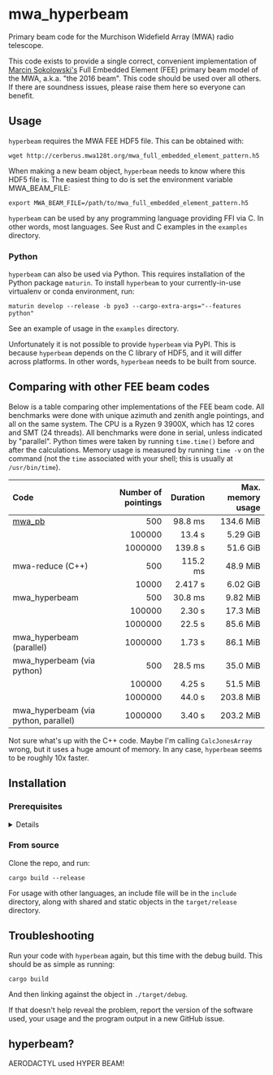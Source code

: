 # mwa_hyperbeam

Primary beam code for the Murchison Widefield Array (MWA) radio telescope.

This code exists to provide a single correct, convenient implementation of
[Marcin
Sokolowski's](https://ui.adsabs.harvard.edu/abs/2017PASA...34...62S/abstract)
Full Embedded Element (FEE) primary beam model of the MWA, a.k.a. "the 2016
beam". This code should be used over all others. If there are soundness issues,
please raise them here so everyone can benefit.

## Usage
`hyperbeam` requires the MWA FEE HDF5 file. This can be obtained with:

  `wget http://cerberus.mwa128t.org/mwa_full_embedded_element_pattern.h5`

When making a new beam object, `hyperbeam` needs to know where this HDF5 file
is. The easiest thing to do is set the environment variable MWA_BEAM_FILE:

  `export MWA_BEAM_FILE=/path/to/mwa_full_embedded_element_pattern.h5`

`hyperbeam` can be used by any programming language providing FFI via C. In
other words, most languages. See Rust and C examples in the `examples`
directory.

### Python
`hyperbeam` can also be used via Python. This requires installation of the
Python package `maturin`. To install `hyperbeam` to your currently-in-use
virtualenv or conda environment, run:

  `maturin develop --release -b pyo3 --cargo-extra-args="--features python"`

See an example of usage in the `examples` directory.

Unfortunately it is not possible to provide `hyperbeam` via PyPI. This is
because `hyperbeam` depends on the C library of HDF5, and it will differ across
platforms. In other words, `hyperbeam` needs to be built from source.

## Comparing with other FEE beam codes
Below is a table comparing other implementations of the FEE beam code. All
benchmarks were done with unique azimuth and zenith angle pointings, and all on
the same system. The CPU is a Ryzen 9 3900X, which has 12 cores and SMT (24
threads). All benchmarks were done in serial, unless indicated by "parallel".
Python times were taken by running `time.time()` before and after the
calculations. Memory usage is measured by running `time -v` on the command (not
the `time` associated with your shell; this is usually at `/usr/bin/time`).

| Code             | Number of pointings | Duration | Max. memory usage |
|:-----------------|--------------------:|---------:|------------------:|
| [mwa_pb](https://github.com/MWATelescope/mwa_pb) | 500     | 98.8 ms  | 134.6 MiB |
|                                                  | 100000  | 13.4 s   | 5.29 GiB  |
|                                                  | 1000000 | 139.8 s  | 51.6 GiB  |
| mwa-reduce (C++)                                 | 500     | 115.2 ms | 48.9 MiB  |
|                                                  | 10000   | 2.417 s  | 6.02 GiB  |
| mwa_hyperbeam                                    | 500     | 30.8 ms  | 9.82 MiB  |
|                                                  | 100000  | 2.30 s   | 17.3 MiB  |
|                                                  | 1000000 | 22.5 s   | 85.6 MiB  |
| mwa_hyperbeam (parallel)                         | 1000000 | 1.73 s   | 86.1 MiB  |
| mwa_hyperbeam (via python)                       | 500     | 28.5 ms  | 35.0 MiB  |
|                                                  | 100000  | 4.25 s   | 51.5 MiB  |
|                                                  | 1000000 | 44.0 s   | 203.8 MiB |
| mwa_hyperbeam (via python, parallel)             | 1000000 | 3.40 s   | 203.2 MiB |

Not sure what's up with the C++ code. Maybe I'm calling `CalcJonesArray` wrong,
but it uses a huge amount of memory. In any case, `hyperbeam` seems to be
roughly 10x faster.

## Installation

### Prerequisites
<details>

- Cargo and a Rust compiler. `rustup` is recommended:

  `https://www.rust-lang.org/tools/install`

  The Rust compiler must be at least version 1.47.0:
  ```bash
  $ rustc -V
  rustc 1.47.0 (18bf6b4f0 2020-10-07)
  ```

- [hdf5](https://www.hdfgroup.org/hdf5)
  - Ubuntu: `libhdf5-dev`
  - Arch: `hdf5`

</details>

### From source

Clone the repo, and run:

    cargo build --release

For usage with other languages, an include file will be in the `include`
directory, along with shared and static objects in the `target/release`
directory.

## Troubleshooting

Run your code with `hyperbeam` again, but this time with the debug build. This should be as simple as running:

    cargo build
    
And then linking against the object in `./target/debug`.

If that doesn't help reveal the problem, report the version of the software
used, your usage and the program output in a new GitHub issue.

## hyperbeam?
AERODACTYL used HYPER BEAM!
